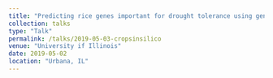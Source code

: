 ```yaml
---
title: "Predicting rice genes important for drought tolerance using gene regulatory networks and machine learning"
collection: talks
type: "Talk"
permalink: /talks/2019-05-03-cropsinsilico
venue: "University if Illinois"
date: 2019-05-02
location: "Urbana, IL"
---
```



